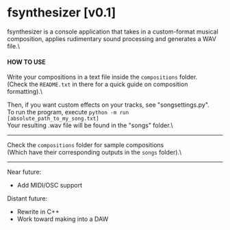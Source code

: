 # fsynthesizer [v0.1]

fsynthesizer is a console application that takes in a custom-format musical\
composition, applies rudimentary sound processing and generates a WAV file.\

#### HOW TO USE

Write your compositions in a text file inside the `compositions` folder.\
(Check the `README.txt` in there for a quick guide on composition formatting).\

Then, if you want custom effects on your tracks, see "songsettings.py".\
To run the program, execute `python -m run [absolute_path_to_my_song.txt]`\
Your resulting .wav file will be found in the "songs" folder.\

---
Check the `compositions` folder for sample compositions\
(Which have their corresponding outputs in the `songs` folder).\

---

Near future:
- Add MIDI/OSC support

Distant future:
- Rewrite in C++
- Work toward making into a DAW
